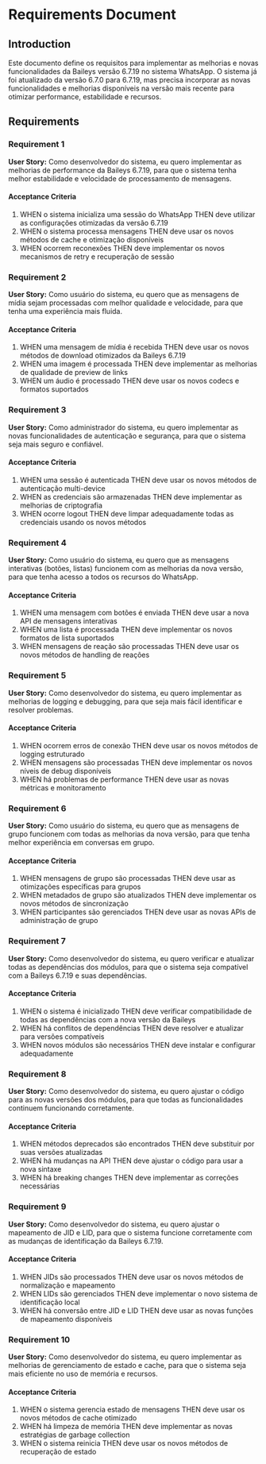 # Requirements Document

## Introduction

Este documento define os requisitos para implementar as melhorias e novas funcionalidades da Baileys versão 6.7.19 no sistema WhatsApp. O sistema já foi atualizado da versão 6.7.0 para 6.7.19, mas precisa incorporar as novas funcionalidades e melhorias disponíveis na versão mais recente para otimizar performance, estabilidade e recursos.

## Requirements

### Requirement 1

**User Story:** Como desenvolvedor do sistema, eu quero implementar as melhorias de performance da Baileys 6.7.19, para que o sistema tenha melhor estabilidade e velocidade de processamento de mensagens.

#### Acceptance Criteria

1. WHEN o sistema inicializa uma sessão do WhatsApp THEN deve utilizar as configurações otimizadas da versão 6.7.19
2. WHEN o sistema processa mensagens THEN deve usar os novos métodos de cache e otimização disponíveis
3. WHEN ocorrem reconexões THEN deve implementar os novos mecanismos de retry e recuperação de sessão

### Requirement 2

**User Story:** Como usuário do sistema, eu quero que as mensagens de mídia sejam processadas com melhor qualidade e velocidade, para que tenha uma experiência mais fluida.

#### Acceptance Criteria

1. WHEN uma mensagem de mídia é recebida THEN deve usar os novos métodos de download otimizados da Baileys 6.7.19
2. WHEN uma imagem é processada THEN deve implementar as melhorias de qualidade de preview de links
3. WHEN um áudio é processado THEN deve usar os novos codecs e formatos suportados

### Requirement 3

**User Story:** Como administrador do sistema, eu quero implementar as novas funcionalidades de autenticação e segurança, para que o sistema seja mais seguro e confiável.

#### Acceptance Criteria

1. WHEN uma sessão é autenticada THEN deve usar os novos métodos de autenticação multi-device
2. WHEN as credenciais são armazenadas THEN deve implementar as melhorias de criptografia
3. WHEN ocorre logout THEN deve limpar adequadamente todas as credenciais usando os novos métodos

### Requirement 4

**User Story:** Como usuário do sistema, eu quero que as mensagens interativas (botões, listas) funcionem com as melhorias da nova versão, para que tenha acesso a todos os recursos do WhatsApp.

#### Acceptance Criteria

1. WHEN uma mensagem com botões é enviada THEN deve usar a nova API de mensagens interativas
2. WHEN uma lista é processada THEN deve implementar os novos formatos de lista suportados
3. WHEN mensagens de reação são processadas THEN deve usar os novos métodos de handling de reações

### Requirement 5

**User Story:** Como desenvolvedor do sistema, eu quero implementar as melhorias de logging e debugging, para que seja mais fácil identificar e resolver problemas.

#### Acceptance Criteria

1. WHEN ocorrem erros de conexão THEN deve usar os novos métodos de logging estruturado
2. WHEN mensagens são processadas THEN deve implementar os novos níveis de debug disponíveis
3. WHEN há problemas de performance THEN deve usar as novas métricas e monitoramento

### Requirement 6

**User Story:** Como usuário do sistema, eu quero que as mensagens de grupo funcionem com todas as melhorias da nova versão, para que tenha melhor experiência em conversas em grupo.

#### Acceptance Criteria

1. WHEN mensagens de grupo são processadas THEN deve usar as otimizações específicas para grupos
2. WHEN metadados de grupo são atualizados THEN deve implementar os novos métodos de sincronização
3. WHEN participantes são gerenciados THEN deve usar as novas APIs de administração de grupo

### Requirement 7

**User Story:** Como desenvolvedor do sistema, eu quero verificar e atualizar todas as dependências dos módulos, para que o sistema seja compatível com a Baileys 6.7.19 e suas dependências.

#### Acceptance Criteria

1. WHEN o sistema é inicializado THEN deve verificar compatibilidade de todas as dependências com a nova versão da Baileys
2. WHEN há conflitos de dependências THEN deve resolver e atualizar para versões compatíveis
3. WHEN novos módulos são necessários THEN deve instalar e configurar adequadamente

### Requirement 8

**User Story:** Como desenvolvedor do sistema, eu quero ajustar o código para as novas versões dos módulos, para que todas as funcionalidades continuem funcionando corretamente.

#### Acceptance Criteria

1. WHEN métodos deprecados são encontrados THEN deve substituir por suas versões atualizadas
2. WHEN há mudanças na API THEN deve ajustar o código para usar a nova sintaxe
3. WHEN há breaking changes THEN deve implementar as correções necessárias

### Requirement 9

**User Story:** Como desenvolvedor do sistema, eu quero ajustar o mapeamento de JID e LID, para que o sistema funcione corretamente com as mudanças de identificação da Baileys 6.7.19.

#### Acceptance Criteria

1. WHEN JIDs são processados THEN deve usar os novos métodos de normalização e mapeamento
2. WHEN LIDs são gerenciados THEN deve implementar o novo sistema de identificação local
3. WHEN há conversão entre JID e LID THEN deve usar as novas funções de mapeamento disponíveis

### Requirement 10

**User Story:** Como desenvolvedor do sistema, eu quero implementar as melhorias de gerenciamento de estado e cache, para que o sistema seja mais eficiente no uso de memória e recursos.

#### Acceptance Criteria

1. WHEN o sistema gerencia estado de mensagens THEN deve usar os novos métodos de cache otimizado
2. WHEN há limpeza de memória THEN deve implementar as novas estratégias de garbage collection
3. WHEN o sistema reinicia THEN deve usar os novos métodos de recuperação de estado